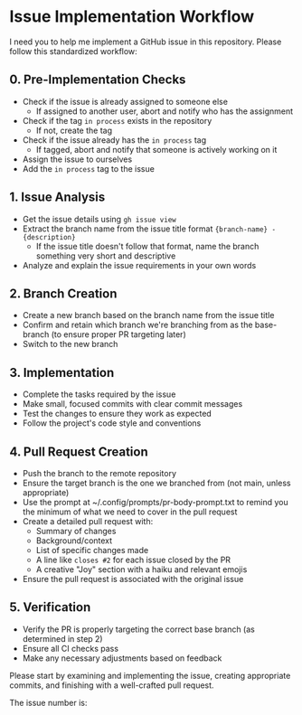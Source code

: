 # Issue Implementation Workflow

I need you to help me implement a GitHub issue in this repository. Please follow this standardized workflow:

## 0. Pre-Implementation Checks

- Check if the issue is already assigned to someone else
  - If assigned to another user, abort and notify who has the assignment
- Check if the tag `in process` exists in the repository
  - If not, create the tag
- Check if the issue already has the `in process` tag
  - If tagged, abort and notify that someone is actively working on it
- Assign the issue to ourselves
- Add the `in process` tag to the issue

## 1. Issue Analysis

- Get the issue details using `gh issue view`
- Extract the branch name from the issue title format `{branch-name} - {description}`
  - If the issue title doesn't follow that format, name the branch something very short and descriptive
- Analyze and explain the issue requirements in your own words

## 2. Branch Creation

- Create a new branch based on the branch name from the issue title
- Confirm and retain which branch we're branching from as the base-branch (to ensure proper PR targeting later)
- Switch to the new branch

## 3. Implementation

- Complete the tasks required by the issue
- Make small, focused commits with clear commit messages
- Test the changes to ensure they work as expected
- Follow the project's code style and conventions

## 4. Pull Request Creation

- Push the branch to the remote repository
- Ensure the target branch is the one we branched from (not main, unless appropriate)
- Use the prompt at ~/.config/prompts/pr-body-prompt.txt to remind you the minimum of what we need to cover in the pull request
- Create a detailed pull request with:
  - Summary of changes
  - Background/context
  - List of specific changes made
  - A line like `closes #2` for each issue closed by the PR
  - A creative "Joy" section with a haiku and relevant emojis
- Ensure the pull request is associated with the original issue

## 5. Verification

- Verify the PR is properly targeting the correct base branch (as determined in step 2)
- Ensure all CI checks pass
- Make any necessary adjustments based on feedback

Please start by examining and implementing the issue, creating appropriate commits, and finishing with a well-crafted pull request.

The issue number is:

